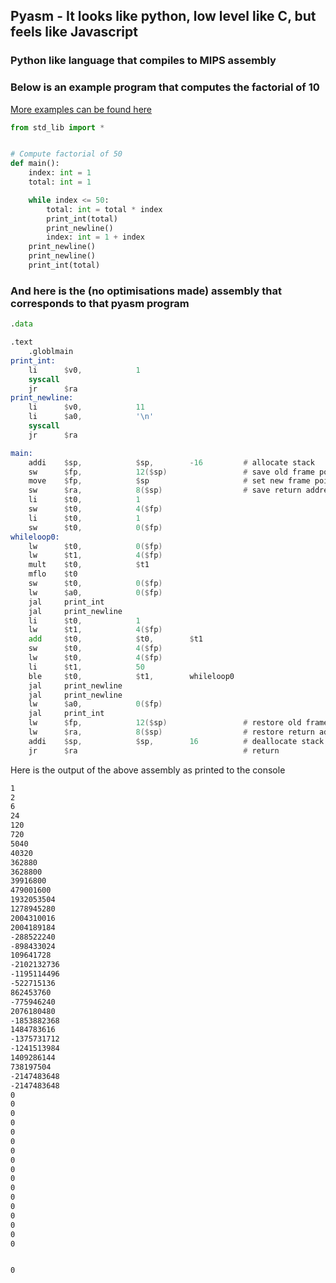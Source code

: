 ## Pyasm - It looks like python, low level like C, but feels like Javascript

### Python like language that compiles to MIPS assembly

### Below is an example program that computes the factorial of 10
[More examples can be found here](https://github.com/Battlekeeper/pyasm/tree/main/examples)

```py
from std_lib import *


# Compute factorial of 50
def main():
    index: int = 1
    total: int = 1

    while index <= 50:
        total: int = total * index
        print_int(total)
        print_newline()
        index: int = 1 + index
    print_newline()
    print_newline()
    print_int(total)
```

### And here is the (no optimisations made) assembly that corresponds to that pyasm program
```asm
.data

.text
    .globlmain
print_int:
    li      $v0,            1
    syscall 
    jr      $ra
print_newline:
    li      $v0,            11
    li      $a0,            '\n'
    syscall 
    jr      $ra

main:
    addi    $sp,            $sp,        -16         # allocate stack
    sw      $fp,            12($sp)                 # save old frame pointer
    move    $fp,            $sp                     # set new frame pointer
    sw      $ra,            8($sp)                  # save return address
    li      $t0,            1
    sw      $t0,            4($fp)
    li      $t0,            1
    sw      $t0,            0($fp)
whileloop0:
    lw      $t0,            0($fp)
    lw      $t1,            4($fp)
    mult    $t0,            $t1
    mflo    $t0
    sw      $t0,            0($fp)
    lw      $a0,            0($fp)
    jal     print_int
    jal     print_newline
    li      $t0,            1
    lw      $t1,            4($fp)
    add     $t0,            $t0,        $t1
    sw      $t0,            4($fp)
    lw      $t0,            4($fp)
    li      $t1,            50
    ble     $t0,            $t1,        whileloop0
    jal     print_newline
    jal     print_newline
    lw      $a0,            0($fp)
    jal     print_int
    lw      $fp,            12($sp)                 # restore old frame pointer
    lw      $ra,            8($sp)                  # restore return address
    addi    $sp,            $sp,        16          # deallocate stack
    jr      $ra                                     # return
```
Here is the output of the above assembly as printed to the console

```txt
1
2
6
24
120
720
5040
40320
362880
3628800
39916800
479001600
1932053504
1278945280
2004310016
2004189184
-288522240
-898433024
109641728
-2102132736
-1195114496
-522715136
862453760
-775946240
2076180480
-1853882368
1484783616
-1375731712
-1241513984
1409286144
738197504
-2147483648
-2147483648
0
0
0
0
0
0
0
0
0
0
0
0
0
0
0
0
0


0
```
